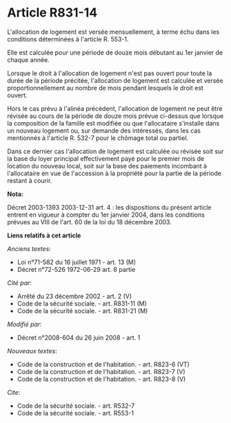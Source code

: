 # Article R831-14

L'allocation de logement est versée mensuellement, à terme échu dans les conditions déterminées à l'article R. 553-1.

Elle est calculée pour une période de douze mois débutant au 1er janvier de chaque année.

Lorsque le droit à l'allocation de logement n'est pas ouvert pour toute la durée de la période précitée, l'allocation de
logement est calculée et versée proportionnellement au nombre de mois pendant lesquels le droit est ouvert.

Hors le cas prévu à l'alinéa précédent, l'allocation de logement ne peut être révisée au cours de la période de douze mois
prévue ci-dessus que lorsque la composition de la famille est modifiée ou que l'allocataire s'installe dans un nouveau
logement ou, sur demande des intéressés, dans les cas mentionnés à l'article R. 532-7 pour le chômage total ou partiel.

Dans ce dernier cas l'allocation de logement est calculée ou révisée soit sur la base du loyer principal effectivement payé
pour le premier mois de location du nouveau local, soit sur la base des paiements incombant à l'allocataire en vue de
l'accession à la propriété pour la partie de la période restant à courir.

**Nota:**

Décret 2003-1393 2003-12-31 art. 4 : les dispositions du présent article entrent en vigueur à compter du 1er janvier 2004,
dans les conditions prévues au VIII de l'art. 60 de la loi du 18 décembre 2003.

**Liens relatifs à cet article**

_Anciens textes_:

  - Loi n°71-582 du 16 juillet 1971 - art. 13 (M)
  - Décret n°72-526 1972-06-29 art. 8 partie

_Cité par_:

  - Arrêté du 23 décembre 2002 - art. 2 (V)
  - Code de la sécurité sociale. - art. R831-11 (M)
  - Code de la sécurité sociale. - art. R831-21 (M)

_Modifié par_:

  - Décret n°2008-604 du 26 juin 2008 - art. 1

_Nouveaux textes_:

  - Code de la construction et de l'habitation. - art. R823-6 (VT)
  - Code de la construction et de l'habitation. - art. R823-7 (V)
  - Code de la construction et de l'habitation. - art. R823-8 (V)

_Cite_:

  - Code de la sécurité sociale. - art. R532-7
  - Code de la sécurité sociale. - art. R553-1
